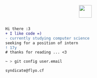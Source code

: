 
<p align="center">
	<img width="40" src="https://github.githubassets.com/images/mona-loading-default.gif">

</p>

```diff

Hi there :3
+ I like code =)
- currently studying computer science
seeking for a position of intern
! 17y
# thanks for reading ... <3

```

```bash
~ > git config user.email

syndicate@flyo.cf

```
